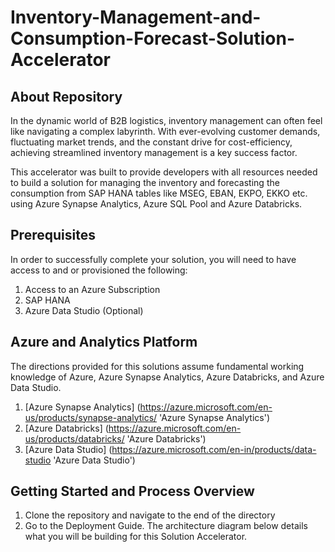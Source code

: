 # Inventory-Management-and-Consumption-Forecast-Solution-Accelerator

## About Repository

In the dynamic world of B2B logistics, inventory management can often feel like navigating a complex labyrinth. With ever-evolving customer demands, fluctuating market trends, and the constant drive for cost-efficiency, achieving streamlined inventory management is a key success factor.

This accelerator was built to provide developers with all resources needed to build a solution for managing the inventory and forecasting the consumption from SAP HANA tables like MSEG, EBAN, EKPO, EKKO etc. using Azure Synapse Analytics, Azure SQL Pool and Azure Databricks.

## Prerequisites

In order to successfully complete your solution, you will need to have access to and or provisioned the following:
1)	Access to an Azure Subscription
2)	SAP HANA
3)	Azure Data Studio (Optional)

## Azure and Analytics Platform

The directions provided for this solutions assume fundamental working knowledge of Azure, Azure Synapse Analytics, Azure Databricks, and Azure Data Studio.
1.	[Azure Synapse Analytics] (https://azure.microsoft.com/en-us/products/synapse-analytics/ 'Azure Synapse Analytics')
2.	[Azure Databricks] (https://azure.microsoft.com/en-us/products/databricks/ 'Azure Databricks')
3.	[Azure Data Studio] (https://azure.microsoft.com/en-in/products/data-studio 'Azure Data Studio')

## Getting Started and Process Overview

1.	Clone the repository and navigate to the end of the directory
2.	Go to the Deployment Guide. The architecture diagram below details what you will be building for this Solution Accelerator.
